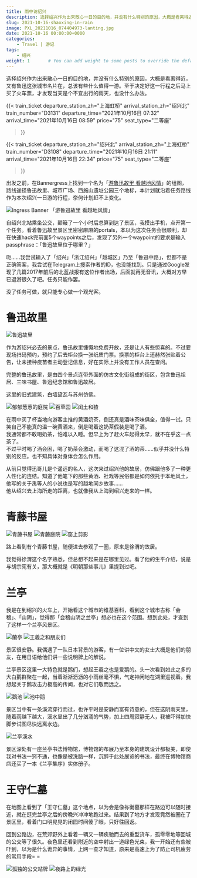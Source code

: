 ```yaml
---
title: 雨中访绍兴
description: 选择绍兴作为出来散心一日的目的地，并没有什么特别的原因，大概是看离得近，又有鲁迅这张城市名片在，总该有些什么值得一游。
slug: 2021-10-16-shaoxing-in-rain
image: PXL_20211016_074404973-lanting.jpg
date: 2021-10-16 00:00:00+0000
categories:
    - Travel | 游记
tags:
    - 绍兴
weight: 1       # You can add weight to some posts to override the default sorting (date descending)
---
```

选择绍兴作为出来散心一日的目的地，并没有什么特别的原因，大概是看离得近，又有鲁迅这张城市名片在，总该有些什么值得一游。至于决定好这一行程之后马上买了火车票，才发现当天是个不宜出行的雨天，也没什么办法。

{{< train_ticket 
    departure_station_zh="上海虹桥"
    arrival_station_zh="绍兴北"
    train_number="D3131"
    departure_time="2021年10月16日 07:32"
    arrival_time="2021年10月16日 08:59"
    price="75"
	seat_type="二等座"
>}}

{{< train_ticket 
    departure_station_zh="绍兴北"
    arrival_station_zh="上海虹桥"
    train_number="D3108"
    departure_time="2021年10月16日 21:11"
    arrival_time="2021年10月16日 22:34"
    price="75"
	seat_type="二等座"
>}}

出发之前，在Bannergress上找到一个名为「[游鲁迅故里 看越地风情](https://bannergress.com/banner/%E6%B8%B8%E9%B2%81%E8%BF%85%E6%95%85%E9%87%8C-%E7%9C%8B%E8%B6%8A%E5%9C%B0%E9%A3%8E%E6%83%85-378d)」的组图，路线途径鲁迅故里、城市广场、西施山遗址公园三个地标，本计划就沿着任务路线作为本次绍兴一日游的行程，奈何计划赶不上变化。

![Ingress Banner 「游鲁迅故里 看越地风情」](https://api.bannergress.com/bnrs/pictures/67cfcac7716502206da6def56eccf65e)

自绍兴北站乘坐公交，颠簸了一个小时后总算到达了景区，我摸出手机，点开第一个任务。看着鲁迅故里景区里密密麻麻的portals，本以为这次任务会很顺利，却在快速hack完前面5个waypoints之后，发现了另外一个waypoint的要求是输入passphrase：「鲁迅故里位于哪里？」

呃……我尝试输入了「绍兴」「浙江绍兴」「越城区」乃至「鲁迅中路」，但都不是正确答案，我尝试在Telegram上搜索作者的ID，也没能找到。只是通过Google发现了几篇2017年前后的北蓝战报有这位作者出场，后面就再无音讯，大概对方早已退游很久了吧。任务只能作罢。

没了任务可做，就只能专心做一个观光客。

# 鲁迅故里

![鲁迅故里](PXL_20211016_021819420_luxun_native_place.jpg)

作为游绍兴必去的景点，鲁迅故里慷慨地免费开放，还是让人有些惊喜的。不过要现场扫码预约，预约了后去柜台换一张纸质门票。换票的柜台上还赫然张贴着公告，让未接种疫苗者主动登记信息，好在实际上并没有工作人员在查问。

完整的鲁迅故里，是由四个景点连带外面的仿古文化街组成的街区，包含鲁迅祖居、三味书屋、鲁迅纪念馆和鲁迅故居。

这里的旧式建筑，白墙黛瓦与苏州仿佛。

![郁郁葱葱的庭院](PXL_20211016_050057843-lu-xun-home.jpg) ![百草园](PXL_20211016_051044109_baicaoyuan.jpg) ![闰土和猹](PXL_20211016_052711519_runtu.jpg)

在雨中买了杯当地向游客主推的黄酒奶茶，倒还真是酒味茶味俱全，值得一试。只笑自己不能真的温一碗黄酒来，倒是喝着这奶茶假装是喝了酒。  
我通常都不敢喝奶茶，怕难以入睡。但早上为了赶火车起得太早，就不在乎这一点茶了。  
不过平时喝了酒会困，喝了奶茶会激动，而喝了这混了酒的茶……似乎并没什么特别的反应。也不知具体对身体会怎么作用。

从前只觉得迅哥儿是个遥远的名人，这次来过绍兴他的故居，仿佛跟他多了一种更人性化的连结。知道了他笔下的那些黄酒、社戏等民俗都是如何依托于本地风土，他写的关于禹等人的小说也是写的越地同乡故事……  
他从绍兴去上海所走的距离，也就像我从上海到绍兴走来的一样。

# 青藤书屋

![青藤书屋](PXL_20211016_061709905_qingtengshuwu.jpg) ![青藤庭院](PXL_20211016_061644320_qingteng_yard.jpg) ![窗上剪影](PXL_20211016_061216113_silouette.jpg)

路上看到有个青藤书屋，随便进去参观了一圈，原来是徐渭的故居。

我觉得徐渭这个名字熟悉，但总想不起来是在哪里见过。看了他的生平介绍，说是与胡宗宪有关，那大概就是《明朝那些事儿》里提到过吧。

# 兰亭

我是在到绍兴的火车上，开始看这个城市的维基百科，看到这个城市古称「会稽」、「山阴」，觉得那「会稽山阴之兰亭」想必也在这个范围。想到此处，才查到了这样一个兰亭风景区。

![蘭亭](PXL_20211016_074404973-lanting.jpg) ![王羲之和朋友们](PXL_20211016_074507467-wang-xizhi-and-friends.jpg) 

景区很安静。我偶遇了一队日本背景的游客，有一位讲中文的女士大概是他们的朋友，在用日语给他们讲一些说明牌上的解说。

兰亭景区这里一大特色就是鹅们，想起王羲之也是爱鹅的。头一次看到如此之多的大白鹅群聚在一起，当着淅淅沥沥的小雨丝毫不惧，气定神闲地在湖里巡视着。我想起关于鹅攻击力极高的传闻，也对它们敬而远之。

![鵝池](PXL_20211016_075454638-geese-pond.jpg) ![池中鹅](PXL_20211016_075310701-geese-in-pond.jpg)

景区当中有一条溪流穿行而过，也许平时是安静而富有诗意的，但在这阴雨天里，随着雨越下越大，溪水显出了几分汹涌的气势，加上四周寂静无人，我被吓得加快脚步试图尽快远离水边。

![兰亭溪水](PXL_20211016_082232155_lanting_river.jpg)

景区深处有一座兰亭书法博物馆，博物馆的布展乃至本身的建筑设计都极美，即使我对书法一窍不通，也像是被洗脑一样，沉醉于此处展览的书法，最终在博物馆商店还买了一本《兰亭集序》实体册子。

# 王守仁墓

在地图上看到了「王守仁墓」这个地点，以为会是像祢衡墓那样在路边可以随时接近，就在逛完兰亭之后的傍晚兴冲冲地跑过来。结果到了地方才发现竟然被圈在了景区里，看着门口明晃晃的闭园时间傻了眼，只好往回返。

回到公路边，在荒郊野外上看着一辆又一辆疾驰而去的重型货车，孤零零地等回城的公交等了很久。夜色里还看到附近的空中射出一道绿色光束，我一开始还有些被吓到，以为是什么诡异的事情，上网一查才知道，原来是高速上为了防止司机疲劳的常用手段= =

![孤独的公交站牌](PXL_20211016_095428696_lonely_bus_stop.jpg) ![夜路上的绿光](PXL_20211016_095141007_green_laser.jpg)
